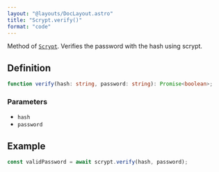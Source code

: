 ```yaml
---
layout: "@layouts/DocLayout.astro"
title: "Scrypt.verify()"
format: "code"
---
```


Method of [`Scrypt`](/reference/main/Scrypt). Verifies the password with the hash using scrypt.

## Definition

```ts
function verify(hash: string, password: string): Promise<boolean>;
```

### Parameters

- `hash`
- `password`

## Example

```ts
const validPassword = await scrypt.verify(hash, password);
```
